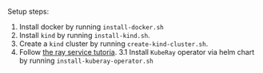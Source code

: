 Setup steps:

1. Install docker by running `install-docker.sh`
2. Install `kind` by running `install-kind.sh`.
3. Create a `kind` cluster by running `create-kind-cluster.sh`.
3. Follow [the ray service tutoria](https://docs.ray.io/en/latest/cluster/kubernetes/user-guides/rayservice.html#example-serve-two-simple-ray-serve-applications-using-rayservice).
    3.1 Install `KubeRay` operator via helm chart by running `install-kuberay-operator.sh`
